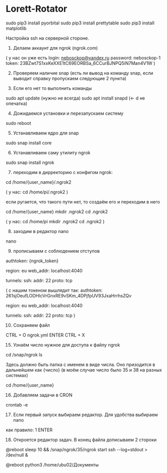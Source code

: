 # Lorett-Rotator


sudo pip3 install pyorbital
sudo pip3 install prettytable
sudo pip3 install matplotlib

Настройка ssh на серверной стороне.

1. Делаем аккаунт для ngrok (ngrok.com)

(
у нас он уже есть
login: nebosckop@yandex.ru
password: nebosckop-1
token: 23BZwt7S1xxKeXXE1tC69EORBSa_6CCurBJNPQ5iN7Man4V1W
)

2. Проверяем наличие snap (есть ли вывод на команду snap, если выводит справку пропускаем следующие 2 пункта)

3. Если его нет то выполнить команды 

sudo apt update (нужно не всегда)
sudo apt install snapd (<- d не опечатка)

4. Дожидаемся установки и перезапускаем систему

sudo reboot

5. Устанавливаем ядро для snap

sudo snap install core

6. Устанавливаем саму утилиту ngrok

sudo snap install ngrok

7. переходим в дирректорию с конфигом ngrok:

cd /home/{user_name}/.ngrok2

(
у нас:
cd /home/pi/.ngrok2
)

если ругается, что такого пути нет, то создаём его и переходим в него

cd /home/{user_name}
mkdir .ngrok2
cd .ngrok2

(
у нас:
cd /home/pi
mkdir .ngrok2
cd .ngrok2
)

8. заходим в редактор nano

nano

9. прописываем с соблюдением отступов

authtoken: {ngrok_token}

region: eu
web_addr: localhost:4040

tunnels:
  ssh:
    addr: 22
    proto: tcp


(
с нашим токеном вышлядит так:
authtoken: 261sjOeufLODHlcVrGnxRE9vSKm_4DPjfpUV93JxaHrrhsZQv

region: eu
web_addr: localhost:4040

tunnels:
  ssh:
    addr: 22
    proto: tcp
)

10. Сохраняем файл

CTRL + O
ngrok.yml
ENTER
CTRL + X


15. Узнаём число нужное для доступа к файлу ngrok

cd /snap/ngrok
ls

Здесь должно быть папка с именем в виде числа. Оно призодится в дальнейшем как {число}
(в моём случае число было 35 и 38 на разных системах)

cd /home/{user_name}

16. Добавляем задачи в CRON

crontab -e

17. Если первый запуск выбираем редактор. Для удобства выбираем nano

как правило:
1
ENTER

18. Откроется редактор задач. В конец файла дописываем 2 стороки

@reboot sleep 10 && /snap/ngrok/35/ngrok start ssh --log=stdout > /dev/null &


@reboot python3 /home/ubu02/Документы

